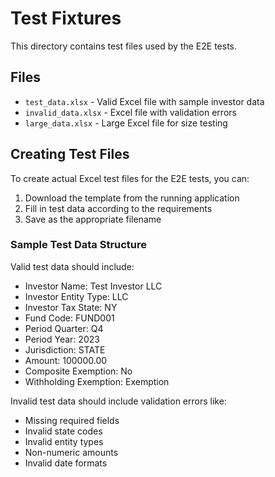 # Test Fixtures

This directory contains test files used by the E2E tests.

## Files

- `test_data.xlsx` - Valid Excel file with sample investor data
- `invalid_data.xlsx` - Excel file with validation errors
- `large_data.xlsx` - Large Excel file for size testing

## Creating Test Files

To create actual Excel test files for the E2E tests, you can:

1. Download the template from the running application
2. Fill in test data according to the requirements
3. Save as the appropriate filename

### Sample Test Data Structure

Valid test data should include:
- Investor Name: Test Investor LLC
- Investor Entity Type: LLC
- Investor Tax State: NY
- Fund Code: FUND001
- Period Quarter: Q4
- Period Year: 2023
- Jurisdiction: STATE
- Amount: 100000.00
- Composite Exemption: No
- Withholding Exemption: Exemption

Invalid test data should include validation errors like:
- Missing required fields
- Invalid state codes
- Invalid entity types
- Non-numeric amounts
- Invalid date formats